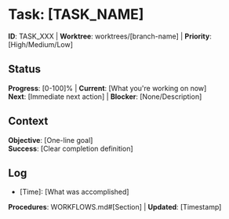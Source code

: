 # Task: [TASK_NAME]

**ID**: TASK_XXX | **Worktree**: worktrees/[branch-name] | **Priority**: [High/Medium/Low]

## Status
**Progress**: [0-100]% | **Current**: [What you're working on now]  
**Next**: [Immediate next action] | **Blocker**: [None/Description]

## Context
**Objective**: [One-line goal]  
**Success**: [Clear completion definition]

## Log
- [Time]: [What was accomplished]

**Procedures**: WORKFLOWS.md#[Section] | **Updated**: [Timestamp]